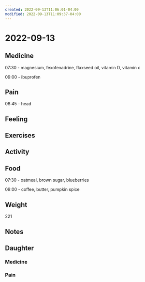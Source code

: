 ```yaml
---
created: 2022-09-13T11:06:01-04:00
modified: 2022-09-13T11:09:37-04:00
---
```


# 2022-09-13

## Medicine

07:30 - magnesium, fexofenadrine, flaxseed oil, vitamin D, vitamin c

09:00 - ibuprofen 

## Pain

08:45 - head

## Feeling


## Exercises


## Activity


## Food

07:30 - oatmeal, brown sugar, blueberries

09:00 - coffee, butter, pumpkin spice

## Weight

221

## Notes


## Daughter


### Medicine


### Pain

